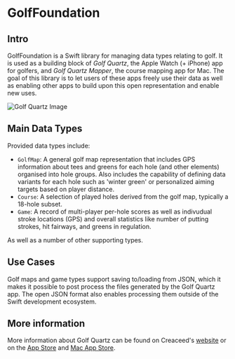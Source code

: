 # GolfFoundation

## Intro

GolfFoundation is a Swift library for managing data types relating to golf. It is used as a building block of *Golf Quartz*, the Apple Watch (+ iPhone) app for golfers, and *Golf Quartz Mapper*, the course mapping app for Mac. The goal of this library is to let users of these apps freely use their data as well as enabling other apps to build upon this open representation and enable new uses.

![Golf Quartz Image](https://github.com/user-attachments/assets/17599c61-1b0c-4c48-9d1b-0b54bad580dd)

## Main Data Types

Provided data types include:
- `GolfMap`: A general golf map representation that includes GPS information about tees and greens for each hole (and other elements) organised into hole groups. Also includes the capability of defining data variants for each hole such as 'winter green' or personalized aiming targets based on player distance.
- `Course`: A selection of played holes derived from the golf map, typically a 18-hole subset.
- `Game`: A record of multi-player per-hole scores as well as indivudual stroke locations (GPS) and overall statistics like number of putting strokes, hit fairways, and greens in regulation.

As well as a number of other supporting types. 

## Use Cases

Golf maps and game types support saving to/loading from JSON, which it makes it possible to post process the files generated by the Golf Quartz app. The open JSON format also enables processing them outside of the Swift development ecosystem.

## More information

More information about Golf Quartz can be found on Creaceed's [website](https://creaceed.com/golfquartz) or on the [App Store](https://apps.apple.com/app/id6471825576) and [Mac App Store](https://apps.apple.com/app/id6479526975).
